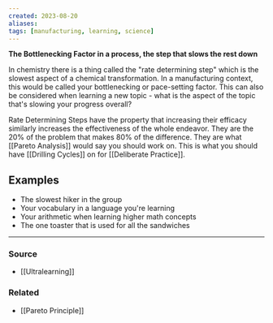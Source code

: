 ```yaml
---
created: 2023-08-20
aliases: 
tags: [manufacturing, learning, science]
---
```

**The Bottlenecking Factor in a process, the step that slows the rest down**

In chemistry there is a thing called the "rate determining step" which is the slowest aspect of a chemical transformation. In a manufacturing context, this would be called your bottlenecking or pace-setting factor. This can also be considered when learning a new topic - what is the aspect of the topic that's slowing your progress overall?

Rate Determining Steps have the property that increasing their efficacy similarly increases the effectiveness of the whole endeavor. They are the 20% of the problem that makes 80% of the difference. They are what [[Pareto Analysis]] would say you should work on. This is what you should have [[Drilling Cycles]] on for [[Deliberate Practice]].

## Examples
- The slowest hiker in the group
- Your vocabulary in a language you're learning
- Your arithmetic when learning higher math concepts
- The one toaster that is used for all the sandwiches

****
### Source
- [[Ultralearning]]

### Related
- [[Pareto Principle]]
 